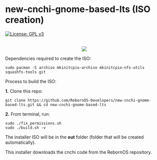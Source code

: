 # new-cnchi-gnome-based-lts (ISO creation)

[![License: GPL v3](https://img.shields.io/badge/License-GPLv3-blue.svg)](https://www.gnu.org/licenses/gpl-3.0)
<br><br>
<p align="center">
<img src="https://raw.githubusercontent.com/RebornOS-Developers/new-cnchi-gnome-based-lts/main/Screenshot-LTS-20210618-1.png">
</p>

Dependencies required to create the ISO:

```
sudo pacman -S archiso mkinitcpio-archiso mkinitcpio-nfs-utils squashfs-tools git
```

Process to build the ISO:

**1.** Clone this repo:

```
git clone https://github.com/RebornOS-Developers/new-cnchi-gnome-based-lts.git && cd new-cnchi-gnome-based-lts
```

**2.** From terminal, run:

```
sudo ./fix_permissions.sh
sudo ./build.sh -v
```

The installer ISO will be in the **out** folder (folder that will be created automatically).

This installer downloads the cnchi code from the RebornOS repository.
